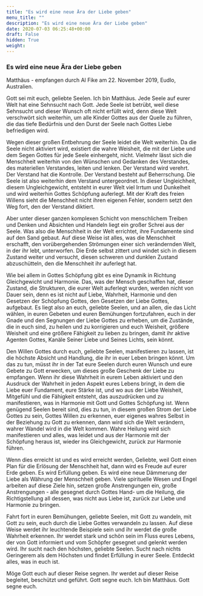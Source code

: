 ```yaml
---
title: "Es wird eine neue Ära der Liebe geben"
menu_title: ""
description: "Es wird eine neue Ära der Liebe geben"
date: 2020-07-03 06:25:48+00:00
draft: False
hidden: True
weight:
---
```

### Es wird eine neue Ära der Liebe geben

Matthäus - empfangen durch Al Fike am 22. November 2019, Eudlo, Australien.

Gott sei mit euch, geliebte Seelen. Ich bin Matthäus. Jede Seele auf eurer Welt hat eine Sehnsucht nach Gott. Jede Seele ist betrübt, weil diese Sehnsucht und dieser Wunsch oft nicht erfüllt wird, denn diese Welt verschwört sich weiterhin, um alle Kinder Gottes aus der Quelle zu führen, die das tiefe Bedürfnis und den Durst der Seele nach Gottes Liebe befriedigen wird.  

Wegen dieser großen Entbehrung der Seele leidet die Welt weiterhin. Da die Seele nicht aktiviert wird, existiert die wahre Weisheit, die mit der Liebe und dem Segen Gottes für jede Seele einhergeht, nicht. Vielmehr lässt sich die Menschheit weiterhin von den Wünschen und Gedanken des Verstandes, des materiellen Verstandes, leiten und lenken. Der Verstand wird verehrt. Der Verstand hat die Kontrolle. Der Verstand besteht auf Beherrschung. Die Seele ist also weiterhin dem Verstand untergeordnet. In dieser Ungleichheit, diesem Ungleichgewicht, entsteht in eurer Welt viel Irrtum und Dunkelheit und wird weiterhin Gottes Schöpfung auferlegt. Mit der Kraft des freien Willens sieht die Menschheit nicht ihren eigenen Fehler, sondern setzt den Weg fort, den der Verstand diktiert.

Aber unter dieser ganzen komplexen Schicht von menschlichem Treiben und Denken und Absichten und Handeln liegt ein großer Schrei aus der Seele. Was also die Menschheit in der Welt errichtet, ihre Fundamente sind auf den Sand gebaut. Auf diese Weise ist alles, was die Menschheit erschafft, den vorübergehenden Strömungen einer sich verändernden Welt, in der ihr lebt, unterworfen. Die Erde selbst zittert und windet sich in diesem Zustand weiter und versucht, diesen schweren und dunklen Zustand abzuschütteln, den die Menschheit ihr auferlegt hat.  

Wie bei allem in Gottes Schöpfung gibt es eine Dynamik in Richtung Gleichgewicht und Harmonie. Das, was der Mensch geschaffen hat, dieser Zustand, die Strukturen, die eurer Welt auferlegt wurden, werden nicht von Dauer sein, denn es ist nicht auf Liebe, Wahrheit, Harmonie und den Gesetzen der Schöpfung Gottes, den Gesetzen der Liebe Gottes, aufgebaut. Es liegt also an euch, geliebte Seelen, und an allen, die das Licht wählen, in euren Gebeten und euren Bemühungen fortzufahren, euch in der Gnade und den Segnungen der Liebe Gottes zu erheben, um die Zustände, die in euch sind, zu heilen und zu korrigieren und euch Weisheit, größere Weisheit und eine größere Fähigkeit zu lieben zu bringen, damit ihr aktive Agenten Gottes, Kanäle Seiner Liebe und Seines Lichts, sein könnt.  

Den Willen Gottes durch euch, geliebte Seelen, manifestieren zu lassen, ist die höchste Absicht und Handlung, die ihr in euer Leben bringen könnt. Um das zu tun, müsst ihr in der Tat eure Seelen durch euren Wunsch und eure Gebete zu Gott erwecken, um dieses große Geschenk der Liebe zu empfangen. Wenn ihr diese Wahrheit in eurem Leben aktiviert und den Ausdruck der Wahrheit in jeden Aspekt eures Lebens bringt, in dem die Liebe euer Fundament, eure Stärke ist, und wo aus der Liebe Weisheit, Mitgefühl und die Fähigkeit entsteht, das auszudrücken und zu manifestieren, was in Harmonie mit Gott und Gottes Schöpfung ist. Wenn genügend Seelen bereit sind, dies zu tun, in diesem großen Strom der Liebe Gottes zu sein, Gottes Willen zu erkennen, euer eigenes wahres Selbst in der Beziehung zu Gott zu erkennen, dann wird sich die Welt verändern, wahrer Wandel wird in die Welt kommen. Wahre Heilung wird sich manifestieren und alles, was leidet und aus der Harmonie mit der Schöpfung heraus ist, wieder ins Gleichgewicht, zurück zur Harmonie führen.  

Wenn dies erreicht ist und es wird erreicht werden, Geliebte, weil Gott einen Plan für die Erlösung der Menschheit hat, dann wird es Freude auf eurer Erde geben. Es wird Erfüllung geben. Es wird eine neue Dämmerung der Liebe als Währung der Menschheit geben. Viele spirituelle Wesen und Engel arbeiten auf diese Ziele hin, setzen große Anstrengungen ein, große Anstrengungen - alle gesegnet durch Gottes Hand- um die Heilung, die Richtigstellung all dessen, was nicht aus Liebe ist, zurück zur Liebe und Harmonie zu bringen.  

Fahrt fort in euren Bemühungen, geliebte Seelen, mit Gott zu wandeln, mit Gott zu sein, euch durch die Liebe Gottes verwandeln zu lassen. Auf diese Weise werdet ihr leuchtende Beispiele sein und ihr werdet die große Wahrheit erkennen. Ihr werdet stark und schön sein im Fluss eures Lebens, der von Gott informiert und vom Schöpfer gesegnet und gelenkt werden wird. Ihr sucht nach den höchsten, geliebte Seelen. Sucht nach nichts Geringerem als dem Höchsten und findet Erfüllung in eurer Seele. Entdeckt alles, was in euch ist.  

Möge Gott euch auf dieser Reise segnen. Ihr werdet auf dieser Reise begleitet, beschützt und geführt. Gott segne euch. Ich bin Matthäus. Gott segne euch.
